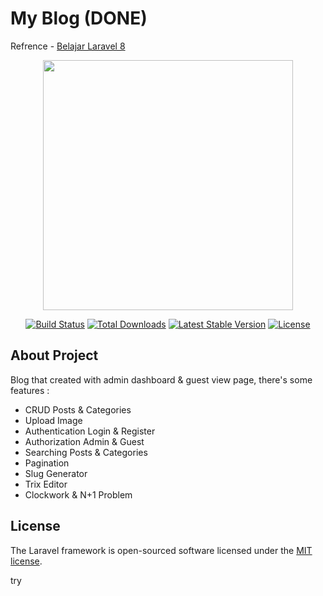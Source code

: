 # My Blog (DONE)

Refrence - [Belajar Laravel 8 ](https://www.youtube.com/playlist?list=PLFIM0718LjIWiihbBIq-SWPU6b6x21Q_2)

<p align="center"><a href="https://laravel.com" target="_blank"><img src="https://raw.githubusercontent.com/laravel/art/master/logo-lockup/5%20SVG/2%20CMYK/1%20Full%20Color/laravel-logolockup-cmyk-red.svg" width="400"></a></p>

<p align="center">
<a href="https://travis-ci.org/laravel/framework"><img src="https://travis-ci.org/laravel/framework.svg" alt="Build Status"></a>
<a href="https://packagist.org/packages/laravel/framework"><img src="https://img.shields.io/packagist/dt/laravel/framework" alt="Total Downloads"></a>
<a href="https://packagist.org/packages/laravel/framework"><img src="https://img.shields.io/packagist/v/laravel/framework" alt="Latest Stable Version"></a>
<a href="https://packagist.org/packages/laravel/framework"><img src="https://img.shields.io/packagist/l/laravel/framework" alt="License"></a>
</p>

## About Project

Blog that created with admin dashboard & guest view page, there's some features :
- CRUD Posts & Categories
- Upload Image
- Authentication Login & Register
- Authorization Admin & Guest
- Searching Posts & Categories
- Pagination
- Slug Generator
- Trix Editor
- Clockwork & N+1 Problem

## License

The Laravel framework is open-sourced software licensed under the [MIT license](https://opensource.org/licenses/MIT).

try

